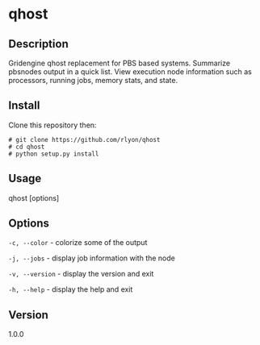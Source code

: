 qhost
=====

## Description
Gridengine qhost replacement for PBS based systems. Summarize pbsnodes output in a quick list. View execution node information such as processors, running jobs, memory stats, and state.

## Install

Clone this repository then:

    # git clone https://github.com/rlyon/qhost
    # cd qhost
    # python setup.py install

## Usage

qhost \[options\]

## Options

```-c, --color``` - colorize some of the output

```-j, --jobs``` - display job information with the node

```-v, --version``` - display the version and exit

```-h, --help``` - display the help and exit

## Version
1.0.0
